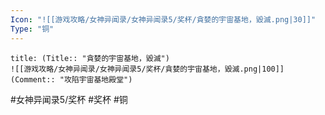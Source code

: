 ```yaml
---
Icon: "![[游戏攻略/女神异闻录/女神异闻录5/奖杯/貪婪的宇宙基地，毀滅.png|30]]"
Type: "铜"
---
```

```ad-common-bronze-trophy
title: (Title:: "貪婪的宇宙基地，毀滅")
![[游戏攻略/女神异闻录/女神异闻录5/奖杯/貪婪的宇宙基地，毀滅.png|100]]
(Comment:: "攻陷宇宙基地殿堂")
```

#女神异闻录5/奖杯 #奖杯 #铜
